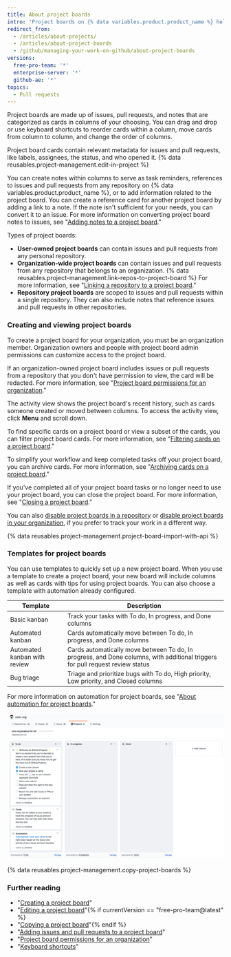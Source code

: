 ```yaml
---
title: About project boards
intro: 'Project boards on {% data variables.product.product_name %} help you organize and prioritize your work. You can create project boards for specific feature work, comprehensive roadmaps, or even release checklists. With project boards, you have the flexibility to create customized workflows that suit your needs.'
redirect_from:
  - /articles/about-projects/
  - /articles/about-project-boards
  - /github/managing-your-work-on-github/about-project-boards
versions:
  free-pro-team: '*'
  enterprise-server: '*'
  github-ae: '*'
topics:
  - Pull requests
---
```

Project boards are made up of issues, pull requests, and notes that are categorized as cards in columns of your choosing. You can drag and drop or use keyboard shortcuts to reorder cards within a column, move cards from column to column, and change the order of columns.

Project board cards contain relevant metadata for issues and pull requests, like labels, assignees, the status, and who opened it. {% data reusables.project-management.edit-in-project %}

You can create notes within columns to serve as task reminders, references to issues and pull requests from any repository on {% data variables.product.product_name %}, or to add information related to the project board. You can create a reference card for another project board by adding a link to a note. If the note isn't sufficient for your needs, you can convert it to an issue. For more information on converting project board notes to issues, see "[Adding notes to a project board](/articles/adding-notes-to-a-project-board)."

Types of project boards:

- **User-owned project boards** can contain issues and pull requests from any personal repository.
- **Organization-wide project boards** can contain issues and pull requests from any repository that belongs to an organization.  {% data reusables.project-management.link-repos-to-project-board %} For more information, see "[Linking a repository to a project board](/articles/linking-a-repository-to-a-project-board)."
- **Repository project boards** are scoped to issues and pull requests within a single repository. They can also include notes that reference issues and pull requests in other repositories.

### Creating and viewing project boards

To create a project board for your organization, you must be an organization member. Organization owners and people with project board admin permissions can customize access to the project board.

If an organization-owned project board includes issues or pull requests from a repository that you don't have permission to view, the card will be redacted.  For more information, see "[Project board permissions for an organization](/articles/project-board-permissions-for-an-organization)."

The activity view shows the project board's recent history, such as cards someone created or moved between columns. To access the activity view, click **Menu** and scroll down.

To find specific cards on a project board or view a subset of the cards, you can filter project board cards. For more information, see "[Filtering cards on a project board](/articles/filtering-cards-on-a-project-board)."

To simplify your workflow and keep completed tasks off your project board, you can archive cards. For more information, see "[Archiving cards on a project board](/articles/archiving-cards-on-a-project-board)."

If you've completed all of your project board tasks or no longer need to use your project board, you can close the project board. For more information, see "[Closing a project board](/articles/closing-a-project-board)."

You can also [disable project boards in a repository](/articles/disabling-project-boards-in-a-repository) or [disable project boards in your organization](/articles/disabling-project-boards-in-your-organization), if you prefer to track your work in a different way.

{% data reusables.project-management.project-board-import-with-api %}

### Templates for project boards

You can use templates to quickly set up a new project board. When you use a template to create a project board, your new board will include columns as well as cards with tips for using project boards. You can also choose a template with automation already configured.

| Template | Description |
| --- | --- |
| Basic kanban | Track your tasks with To do, In progress, and Done columns |
| Automated kanban | Cards automatically move between To do, In progress, and Done columns | 
| Automated kanban with review | Cards automatically move between To do, In progress, and Done columns, with additional triggers for pull request review status |
| Bug triage | Triage and prioritize bugs with To do, High priority, Low priority, and Closed columns |

For more information on automation for project boards, see "[About automation for project boards](/articles/about-automation-for-project-boards)."

![Project board with basic kanban template](/assets/images/help/projects/project-board-basic-kanban-template.png)

{% data reusables.project-management.copy-project-boards %}

### Further reading

- "[Creating a project board](/articles/creating-a-project-board)"
- "[Editing a project board](/articles/editing-a-project-board)"{% if currentVersion == "free-pro-team@latest" %}
- "[Copying a project board](/articles/copying-a-project-board)"{% endif %}
- "[Adding issues and pull requests to a project board](/articles/adding-issues-and-pull-requests-to-a-project-board)"
- "[Project board permissions for an organization](/articles/project-board-permissions-for-an-organization)"
- "[Keyboard shortcuts](/articles/keyboard-shortcuts/#project-boards)"
